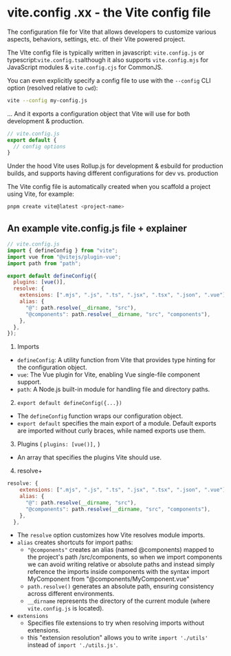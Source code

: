 # vite.config .xx - the Vite config file

The configuration file for Vite that allows developers to customize various aspects, behaviors, settings, etc. of their Vite powered project.

The VIte config file is typically written in javascript: `vite.config.js` or typescript:`vite.config.ts`although it also supports `vite.config.mjs` for JavaScript modules & `vite.config.cjs` for CommonJS.

You can even explicitly specify a config file to use with the `--config` CLI option (resolved relative to `cwd`):
```bash
vite --config my-config.js
```

... And it exports a configuration object that Vite will use for both development & production.

```js
// vite.config.js
export default {
  // config options
}
```

Under the hood Vite uses Rollup.js for development & esbuild for production builds, and supports having different configurations for dev vs. production

The Vite config file is automatically created when you scaffold a project using Vite, for example:
```bash
pnpm create vite@latest <project-name>
```

## An example vite.config.js file + explainer

```js
// vite.config.js
import { defineConfig } from "vite";
import vue from "@vitejs/plugin-vue";
import path from "path";

export default defineConfig({
  plugins: [vue()],
  resolve: {
    extensions: [".mjs", ".js", ".ts", ".jsx", ".tsx", ".json", ".vue"],
    alias: {
      "@": path.resolve(__dirname, "src"),
      "@components": path.resolve(__dirname, "src", "components"),
    },
  },
});
```

1. Imports
- `defineConfig`: A utility function from Vite that provides type hinting for the configuration object.
- `vue`: The Vue plugin for Vite, enabling Vue single-file component support.
- `path`: A Node.js built-in module for handling file and directory paths.

2. `export default defineConfig({...})`
- The `defineConfig` function wraps our configuration object.
- `export default` specifies the main export of a module. Default exports are imported without curly braces, while named exports use them.

3. Plugins ( `plugins: [vue()],` )
- An array that specifies the plugins Vite should use.

4. resolve+
```js
resolve: {
    extensions: [".mjs", ".js", ".ts", ".jsx", ".tsx", ".json", ".vue"],
    alias: {
      "@": path.resolve(__dirname, "src"),
      "@components": path.resolve(__dirname, "src", "components"),
    },
  },

```

- The `resolve` option customizes how Vite resolves module imports.
- `alias` creates shortcuts for import paths:
	- `"@components"` creates an alias (named @components) mapped to the project's path /src/components, so when we import components we can avoid writing relative or absolute paths and instead simply reference the imports inside components with the syntax import MyComponent from "@components/MyComponent.vue"
	- `path.resolve()` generates an absolute path, ensuring consistency across different environments.
	- `__dirname` represents the directory of the current module (where `vite.config.js` is located).
- `extensions` 
	- Specifies file extensions to try when resolving imports without extensions.
	- this "extension resolution" allows you to write `import './utils'` instead of `import './utils.js'`.